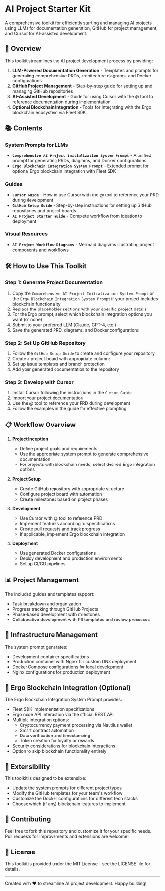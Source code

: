# AI Project Starter Kit

A comprehensive toolkit for efficiently starting and managing AI projects using LLMs for documentation generation, GitHub for project management, and Cursor for AI-assisted development.

## 🚀 Overview

This toolkit streamlines the AI project development process by providing:

1. **LLM-Powered Documentation Generation** - Templates and prompts for generating comprehensive PRDs, architecture diagrams, and Docker configurations
2. **GitHub Project Management** - Step-by-step guide for setting up and managing GitHub repositories
3. **AI-Assisted Development** - Guide for using Cursor with the @ tool to reference documentation during implementation
4. **Optional Blockchain Integration** - Tools for integrating with the Ergo blockchain ecosystem via Fleet SDK

## 📚 Contents

### System Prompts for LLMs
- **`Comprehensive AI Project Initialization System Prompt`** - A unified prompt for generating PRDs, diagrams, and Docker configurations
- **`Ergo Blockchain Integration System Prompt`** - Extended prompt for optional Ergo blockchain integration with Fleet SDK

### Guides
- **`Cursor Guide`** - How to use Cursor with the @ tool to reference your PRD during development
- **`GitHub Setup Guide`** - Step-by-step instructions for setting up GitHub repositories and project boards
- **`AI Project Starter Guide`** - Complete workflow from ideation to deployment

### Visual Resources
- **`AI Project Workflow Diagrams`** - Mermaid diagrams illustrating project components and workflows

## 🛠️ How to Use This Toolkit

### Step 1: Generate Project Documentation

1. Copy the `Comprehensive AI Project Initialization System Prompt` or the `Ergo Blockchain Integration System Prompt` if your project includes blockchain functionality
2. Replace the placeholder sections with your specific project details
3. For the Ergo prompt, select which blockchain integration options you want (or none)
4. Submit to your preferred LLM (Claude, GPT-4, etc.)
5. Save the generated PRD, diagrams, and Docker configurations

### Step 2: Set Up GitHub Repository

1. Follow the `GitHub Setup Guide` to create and configure your repository
2. Create a project board with appropriate columns
3. Set up issue templates and branch protection
4. Add your generated documentation to the repository

### Step 3: Develop with Cursor

1. Install Cursor following the instructions in the `Cursor Guide`
2. Import your project documentation
3. Use the @ tool to reference your PRD during development
4. Follow the examples in the guide for effective prompting

## 📋 Workflow Overview

1. **Project Inception**
   - Define project goals and requirements
   - Use the appropriate system prompt to generate comprehensive documentation
   - For projects with blockchain needs, select desired Ergo integration options

2. **Project Setup**
   - Create GitHub repository with appropriate structure
   - Configure project board with automation
   - Create milestones based on project phases

3. **Development**
   - Use Cursor with @ tool to reference PRD
   - Implement features according to specifications
   - Create pull requests and track progress
   - If applicable, implement Ergo blockchain integration

4. **Deployment**
   - Use generated Docker configurations
   - Deploy development and production environments
   - Set up CI/CD pipelines

## 📊 Project Management

The included guides and templates support:
- Task breakdown and organization
- Progress tracking through GitHub Projects
- Phase-based development with milestones
- Collaborative development with PR templates and review processes

## 🧩 Infrastructure Management

The system prompt generates:
- Development container specifications
- Production container with Nginx for custom DNS deployment
- Docker Compose configurations for local development
- Nginx configurations for production deployment

## 🔗 Ergo Blockchain Integration (Optional)

The Ergo Blockchain Integration System Prompt provides:
- Fleet SDK implementation specifications
- Ergo node API interaction via the official REST API
- Multiple integration options:
  - Cryptocurrency payment processing via Nautilus wallet
  - Smart contract automation
  - Data verification and timestamping
  - Token creation for loyalty or rewards
- Security considerations for blockchain interactions
- Option to skip blockchain functionality entirely

## 🔄 Extensibility

This toolkit is designed to be extensible:
- Update the system prompts for different project types
- Modify the GitHub templates for your team's workflow
- Customize the Docker configurations for different tech stacks
- Choose which (if any) blockchain features to implement

## 📝 Contributing

Feel free to fork this repository and customize it for your specific needs. Pull requests for improvements and extensions are welcome!

## 📜 License

This toolkit is provided under the MIT License - see the LICENSE file for details.

---

Created with ❤️ to streamline AI project development. Happy building!
